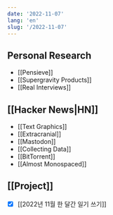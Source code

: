 ```yaml
---
date: '2022-11-07'
lang: 'en'
slug: '/2022-11-07'
---
```


## Personal Research

- [[Pensieve]]
- [[Supergravity Products]]
- [[Real Interviews]]

## [[Hacker News|HN]]

- [[Text Graphics]]
- [[Extracranial]]
- [[Mastodon]]
- [[Collecting Data]]
- [[BitTorrent]]
- [[Almost Monospaced]]

## [[Project]]

- [x] [[2022년 11월 한 달간 일기 쓰기]]
